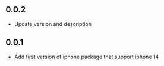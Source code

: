 ## 0.0.2

* Update version and description

## 0.0.1

* Add first version of iphone package that support iphone 14
